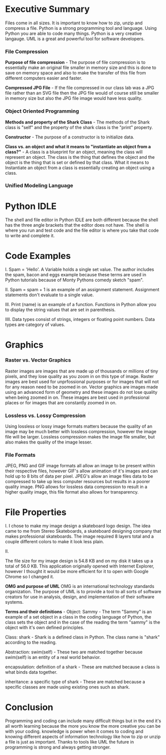 # Executive Summary 
Files come in all sizes. It is important to know how to zip, unzip and compress a file. Python is a strong programming tool and language. Using Python you are able to code many things. Python is a very creative langauge. UML is a great and powerful tool for software developers.   

### File Compression 

**Purpose of file compression** - The purpose of file compression is to essentially make an original file smaller in memory size and this is done to save on memory space and also to make the transfer of this file from different computers easier and faster.

**Compressed JPG File** - If the file compressed in our class lab was a JPG file rather than an SVG file then the JPG file would of course still be smaller in memory size but also the JPG file image would have less quality.

### Object Oriented Programming

**Methods and property of the Shark Class** - The methods of the Shark class is "self" and the property of the shark class is the "print" property.

**Constructor** - The purpose of a constructor is to initialize data.

**Class vs. an object and what it means to "instantiate an object from a class?"** - A class is a blueprint for an object, meaning the class will represent an object. The class is the thing that defines the object and the object is the thing that is set or defined by that class. What it means to Instantiate an object from a class is essentially creating an object using a class. 

### Unified Modeling Language
# Python IDLE
The shell and file editor in Python IDLE are both different because the shell has the three angle brackets that the editor does not have. The shell is where you run and test code and the file editor is where you take that code to write and complete it.
# Code Examples

I.
Spam = 'Hello'. A Variable holds a single set value. The author includes the spam, bacon and eggs example because these terms are used in Python tutorials because of Monty Pythons comedy sketch "spam".

II.
Spam = spam + 1 is an example of an assignment statement. Assignment statements don't evaluate to a single value.

III.
Print (name) is an example of a function. Functions in Python allow you to display the string values that are set in parenthesis. 

IIII.
Data types consist of strings, integers or floating point numbers. Data types are category of values.

# Graphics

### Raster vs. Vector Graphics
Raster images are images that are made up of thousands or millions of tiny pixels, and they lose quality as you zoom in on this type of image. Raster images are best used for unprfossional purposes or for images that will not for any reason need to be zoomed in on. Vector graphics are images made using an advanced form of geometry and these images do not lose quality when being zoomed in on. These images are best used in professional places or for images that are constantly zoomed in on.

### Lossless vs. Lossy Compression
Using lossless or lossy image formats matters because the quality of an image may be much better with lossless compression, however the image file will be larger. Lossless compression makes the image file smaller, but also makes the quality of the image lesser.  

### File Formats
JPEG, PNG and GIF image formats all allow an image to be present within their respective files, however GIF's allow animation of it's images and can hold up to 8 bits of data per pixel. JPEG's allow an image files data to be compressed to take up less computer resources but results in a poorer quality image. PNG allows for lossless data compression to result in a higher quality image, this file format also allows for transparency. 

# File Properties 

I. I chose to make my image design a skateboard logo design. The idea came to me from Stereo Skateboards, a skateboard designing company that makes professional skateboards. The image required 8 layers total and a couple different colors to make it look less plain.  

II.

The file size for my image design is 54.8 KB and on my disk it takes up a total of 56.0 KB. This application originally opened with Internet Explorer, however I thought it would be more efficient for it to open with Google Chrome so I changed it. 


**OMG and purpose of UML** OMG is an international technology standards organization. The purpose of UML is to provide a tool to all sorts of software creators for use in analysis, design, and implementation of their software systems. 

**Terms and their definitions** -
Object: Sammy - The term "Sammy" is an example of a set object in a class in the coding language of Python, the class sets the object and in the case of the reading the term "sammy" is the object with it's own defined principles.

Class: shark - Shark is a defined class in Python. The class name is "shark" according to the reading.  

Abstraction: swim(self) - These two are matched together because swim(self) is an entity of a real world behavior.

encapsulation: definition of a shark - These are matched because a class is what binds data together. 

inheritance: a specific type of shark - These are matched because a specific classes are made using existing ones such as shark.

# Conclusion
Programming and coding can include many difficult things but in the end it's all worth learning because the more you know the more creative you can be with your coding. knowledge is power when it comes to coding and knowing different aspects of information technology like how to zip or unzip a file is just as important. Thanks to tools like UML the future in programming is strong and always getting stronger. 
